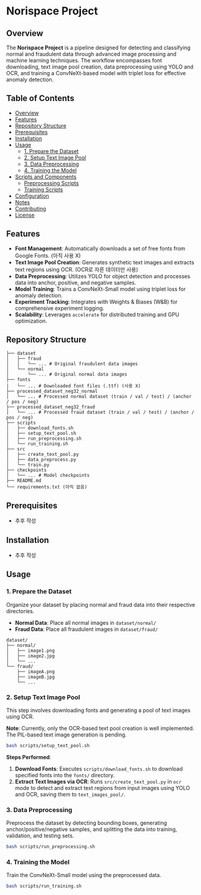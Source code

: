 # Norispace Project

## Overview

The **Norispace Project** is a pipeline designed for detecting and classifying normal and fraudulent data through advanced image processing and machine learning techniques. The workflow encompasses font downloading, text image pool creation, data preprocessing using YOLO and OCR, and training a ConvNeXt-based model with triplet loss for effective anomaly detection.

## Table of Contents

- [Overview](#overview)
- [Features](#features)
- [Repository Structure](#repository-structure)
- [Prerequisites](#prerequisites)
- [Installation](#installation)
- [Usage](#usage)
  - [1. Prepare the Dataset](#1-prepare-the-dataset)
  - [2. Setup Text Image Pool](#2-setup-text-image-pool)
  - [3. Data Preprocessing](#3-data-preprocessing)
  - [4. Training the Model](#4-training-the-model)
- [Scripts and Components](#scripts-and-components)
  - [Preprocessing Scripts](#preprocessing-scripts)
  - [Training Scripts](#training-scripts)
- [Configuration](#configuration)
- [Notes](#notes)
- [Contributing](#contributing)
- [License](#license)

## Features

- **Font Management**: Automatically downloads a set of free fonts from Google Fonts. (아직 사용 X)
- **Text Image Pool Creation**: Generates synthetic text images and extracts text regions using OCR. (OCR로 자른 데이터만 사용)
- **Data Preprocessing**: Utilizes YOLO for object detection and processes data into anchor, positive, and negative samples.
- **Model Training**: Trains a ConvNeXt-Small model using triplet loss for anomaly detection.
- **Experiment Tracking**: Integrates with Weights & Biases (W&B) for comprehensive experiment logging.
- **Scalability**: Leverages `accelerate` for distributed training and GPU optimization.

## Repository Structure

```
├── dataset
│   ├── fraud
│   │   └── ... # Original fraudulent data images
│   └── normal
│       └── ... # Original normal data images
├── fonts
│   └── ... # Downloaded font files (.ttf) (사용 X)
├── processed_dataset_neg32_normal
│   └── ... # Processed normal dataset (train / val / test) / (anchor / pos / neg)
├── processed_dataset_neg32_fraud
│   └── ... # Processed fraud dataset (train / val / test) / (anchor / pos / neg)
├── scripts
│   ├── download_fonts.sh
│   ├── setup_text_pool.sh
│   ├── run_preprocessing.sh
│   └── run_training.sh
├── src
│   ├── create_text_pool.py
│   ├── data_preprocess.py
│   └── train.py
├── checkpoints
│   └── ... # Model checkpoints
├── README.md
└── requirements.txt (아직 없음)
```

## Prerequisites

- 추후 작성

## Installation

- 추후 작성

## Usage

### 1. Prepare the Dataset

Organize your dataset by placing normal and fraud data into their respective directories.

- **Normal Data**: Place all normal images in `dataset/normal/`
- **Fraud Data**: Place all fraudulent images in `dataset/fraud/`

```
dataset/
├── normal/
│   ├── image1.png
│   ├── image2.jpg
│   └── ...
└── fraud/
    ├── imageA.png
    ├── imageB.jpg
    └── ...
```

### 2. Setup Text Image Pool

This step involves downloading fonts and generating a pool of text images using OCR.

**Note**: Currently, only the OCR-based text pool creation is well implemented. The PIL-based text image generation is pending.

```bash
bash scripts/setup_text_pool.sh
```

**Steps Performed**:

1. **Download Fonts**: Executes `scripts/download_fonts.sh` to download specified fonts into the `fonts/` directory.
2. **Extract Text Images via OCR**: Runs `src/create_text_pool.py` in `ocr` mode to detect and extract text regions from input images using YOLO and OCR, saving them to `text_images_pool/`.

### 3. Data Preprocessing

Preprocess the dataset by detecting bounding boxes, generating anchor/positive/negative samples, and splitting the data into training, validation, and testing sets.

```bash
bash scripts/run_preprocessing.sh
```

### 4. Training the Model

Train the ConvNeXt-Small model using the preprocessed data.

```bash
bash scripts/run_training.sh
```